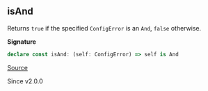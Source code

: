 ## isAnd

Returns `true` if the specified `ConfigError` is an `And`, `false` otherwise.

**Signature**

```ts
declare const isAnd: (self: ConfigError) => self is And
```

[Source](https://github.com/Effect-TS/effect/tree/main/packages/effect/src/ConfigError.ts#L198)

Since v2.0.0